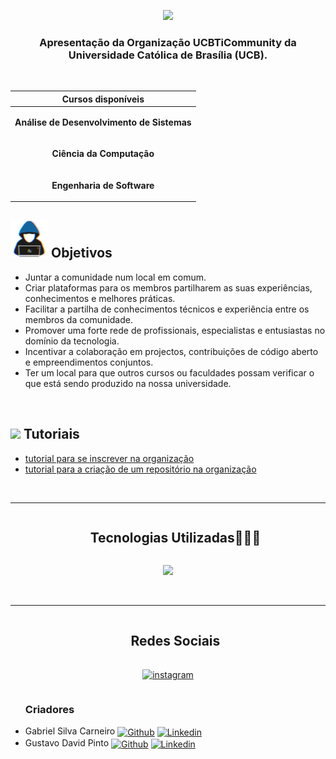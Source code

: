 <p align="center">
    <a href="https://github.com/DenverCoder1/readme-typing-svg"><img src="https://readme-typing-svg.herokuapp.com?font=Fira+Code&color=cyan&size=25&center=true&vCenter=true&Time=1000&width=600&height=100&lines=Bem+Vindo+à+UCBTiCommunity"></a>
</p>
<h3 align="center">
    Apresentação da Organização UCBTiCommunity da Universidade Católica de Brasília (UCB).
</h3>
<br>
<div align="center">
    
| Cursos disponíveis    |
| :--------: |
| <p><b>Análise de Desenvolvimento de Sistemas</b></p>  | 
| <p><b>Ciência da Computação</p></b> | 
| <p><b>Engenharia de Software</p></b>    |

</div>

## <picture><img src = "https://github.com/0xAbdulKhalid/0xAbdulKhalid/raw/main/assets/mdImages/about_me.gif" width = 60px></picture> **Objetivos**

- Juntar a comunidade num local em comum.
- Criar plataformas para os membros partilharem as suas experiências, conhecimentos e melhores práticas.
- Facilitar a partilha de conhecimentos técnicos e experiência entre os membros da comunidade.
- Promover uma forte rede de profissionais, especialistas e entusiastas no domínio da tecnologia.
- Incentivar a colaboração em projectos, contribuições de código aberto e empreendimentos conjuntos.
- Ter um local para que outros cursos ou faculdades possam verificar o que está sendo produzido na nossa universidade.

<!--- stats (end) -->
<br>
<!-- tutorials -->

## <picture><img src = "https://user-images.githubusercontent.com/74038190/271839856-3b4607a1-1cc6-41f1-926f-892ae880e7a5.gif" width = 80px></picture> **Tutoriais**

- <a href="https://github.com/Organizacao-Catolica/.github/blob/main/tutoriais/inscreverOrg.md">tutorial para se inscrever na organização</a>
- <a href="https://github.com/Organizacao-Catolica/.github/blob/main/tutoriais/nomenclaturaRepo.md">tutorial para a criação de um repositório na organização</a>
<br>
<!--tech stack icons-->

--- 

<!--h1 without bottom border-->
<div id="user-content-toc">
  <ul align="center">
    <summary><h2 style="display: inline-block">Tecnologias Utilizadas👨🏻‍💻</h2></summary>
  </ul>
</div>
<p align="center">
  <a href="https://skillicons.dev">
    <img src="https://skillicons.dev/icons?i=adonis,ae,ai,alpinejs,androidstudio,angular,ansible,arduino,astro,atom,au,autocad,aws,azure,babel,bash,blender,bootstrap,bots,bsd,c,cassandra,clojure,cloudflare,cmake,codepen,cpp,crystal,cs,css,dart,deno,devto,discord,django,docker,dotnet,dynamodb,eclipse,electron,elixir,emacs,express,fastapi,figma,firebase,flask,flutter,forth,fortran,gamemakerstudio,gatsby,gcp,git,github,gitlab,go,godot,gradle,graphql,gtk,haskell,heroku,hibernate,html,java,jest,jquery,js,kafka,kotlin,kubernetes,laravel,latex,linux,lua,mastodon,materialui,matlab,maven,md,mongodb,mysql,neovim,nestjs,netlify,nextjs,nodejs,ocaml,perl,php,postgres,postman,powershell,pr,prisma,prometheus,ps,py,pytorch,qt,r,rails,raspberrypi,react,redis,redux,regex,ruby,rust,sass,scala,selenium,sequelize,solidjs,spring,sqlite,stackoverflow,svelte,swift,symfony,tailwind,tauri,tensorflow,threejs,ts,unity,unreal,vala,vercel,visualstudio,vite,vscode,vue,wasm,webflow,webpack,wordpress,xd,zig&perline=20" />
  </a>
</p>
<br>

---

<!-- Connect with me -->
<!--h2 without bottom border-->
<div id="user-content-toc">
  <ul align="center">
    <summary><h2 style="display: inline-block">Redes Sociais</h2></summary>
  </ul>
</div>

<!--icons and links-->
<p align="center">
<a href="https://www.instagram.com/cursosdetiucb/" target="blank"><img align="center" src="https://github.com/gauravghongde/social-icons/blob/master/SVG/Color/Instagram.svg" alt="instagram" height="50" width="50" /></a>
</p>


<div id="user-content-toc">
  <ul align="left">
    <summary><h3 style="display: inline-block">Criadores</h3></summary>
      <li>Gabriel Silva Carneiro <a href="https://www.github.com/Erudhir101" target="blank"><img align="center" src="https://github.com/gauravghongde/social-icons/blob/master/SVG/Color/Github.svg" alt="Github" height="50" width="25" /></a> <a href="https://www.linkedin.com/in/gabriel-silva-carneiro/" target="blank"><img align="center" src="https://github.com/gauravghongde/social-icons/blob/master/SVG/Color/LinkedIN.svg" alt="Linkedin" height="50" width="25" /></a>
</li>
      <li>Gustavo David Pinto  <a href="https://github.com/Gustavo-David" target="blank"><img align="center" src="https://github.com/gauravghongde/social-icons/blob/master/SVG/Color/Github.svg" alt="Github" height="50" width="25" /></a> <a href="https://www.linkedin.com/in/gustavo-david-pinto-1b04a0203/" target="blank"><img align="center" src="https://github.com/gauravghongde/social-icons/blob/master/SVG/Color/LinkedIN.svg" alt="Linkedin" height="50" width="25" /></a></li>
  </ul>
</div>

